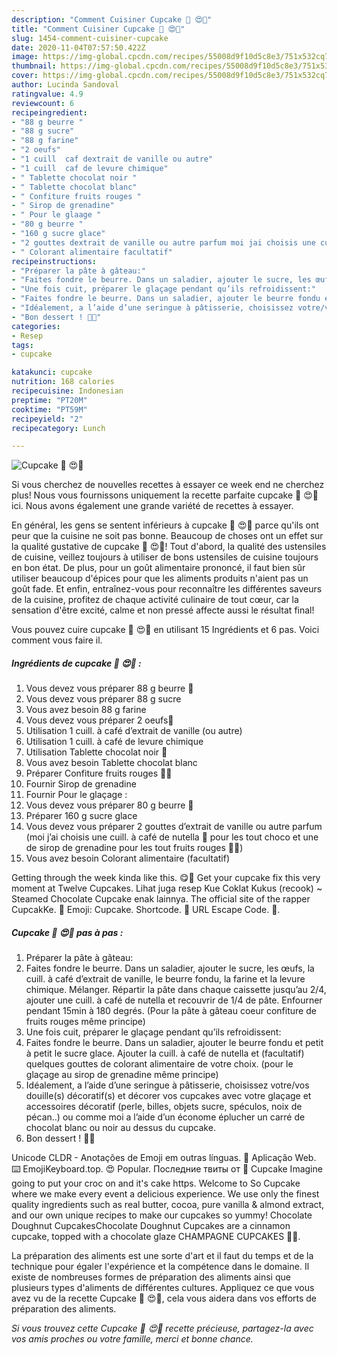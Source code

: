 ```yaml
---
description: "Comment Cuisiner Cupcake 🧁 😍🥰"
title: "Comment Cuisiner Cupcake 🧁 😍🥰"
slug: 1454-comment-cuisiner-cupcake
date: 2020-11-04T07:57:50.422Z
image: https://img-global.cpcdn.com/recipes/55008d9f10d5c8e3/751x532cq70/cupcake-🧁-😍🥰-photo-principale-de-la-recette.jpg
thumbnail: https://img-global.cpcdn.com/recipes/55008d9f10d5c8e3/751x532cq70/cupcake-🧁-😍🥰-photo-principale-de-la-recette.jpg
cover: https://img-global.cpcdn.com/recipes/55008d9f10d5c8e3/751x532cq70/cupcake-🧁-😍🥰-photo-principale-de-la-recette.jpg
author: Lucinda Sandoval
ratingvalue: 4.9
reviewcount: 6
recipeingredient:
- "88 g beurre "
- "88 g sucre"
- "88 g farine"
- "2 oeufs"
- "1 cuill  caf dextrait de vanille ou autre"
- "1 cuill  caf de levure chimique"
- " Tablette chocolat noir "
- " Tablette chocolat blanc"
- " Confiture fruits rouges "
- " Sirop de grenadine"
- " Pour le glaage "
- "80 g beurre "
- "160 g sucre glace"
- "2 gouttes dextrait de vanille ou autre parfum moi jai choisis une cuill  caf de nutella  pour les tout choco et une de sirop de grenadine pour les tout fruits rouges "
- " Colorant alimentaire facultatif"
recipeinstructions:
- "Préparer la pâte à gâteau:"
- "Faites fondre le beurre. Dans un saladier, ajouter le sucre, les œufs, la cuill. à café d’extrait de vanille, le beurre fondu, la farine et la levure chimique. Mélanger. Répartir la pâte dans chaque caissette jusqu’au 2/4, ajouter une cuill. à café de nutella et recouvrir de 1/4 de pâte. Enfourner pendant 15min à 180 degrés. (Pour la pâte à gâteau coeur confiture de fruits rouges même principe)"
- "Une fois cuit, préparer le glaçage pendant qu’ils refroidissent:"
- "Faites fondre le beurre. Dans un saladier, ajouter le beurre fondu et petit à petit le sucre glace. Ajouter la cuill. à café de nutella et (facultatif) quelques gouttes de colorant alimentaire de votre choix. (pour le glaçage au sirop de grenadine même principe)"
- "Idéalement, a l’aide d’une seringue à pâtisserie, choisissez votre/vos douille(s) décoratif(s) et décorer vos cupcakes avec votre glaçage et accessoires décoratif (perle, billes, objets sucre, spéculos, noix de pécan..) ou comme moi a l’aide d’un économe éplucher un carré de chocolat blanc ou noir au dessus du cupcake."
- "Bon dessert ! 🤤🧁"
categories:
- Resep
tags:
- cupcake

katakunci: cupcake 
nutrition: 168 calories
recipecuisine: Indonesian
preptime: "PT20M"
cooktime: "PT59M"
recipeyield: "2"
recipecategory: Lunch

---
```



![Cupcake 🧁 😍🥰](https://img-global.cpcdn.com/recipes/55008d9f10d5c8e3/751x532cq70/cupcake-🧁-😍🥰-photo-principale-de-la-recette.jpg)

Si vous cherchez de nouvelles recettes à essayer ce week end ne cherchez plus! Nous vous fournissons uniquement la recette parfaite cupcake 🧁 😍🥰 ici. Nous avons également une grande variété de recettes à essayer.

En général, les gens se sentent inférieurs à cupcake 🧁 😍🥰 parce qu'ils ont peur que la cuisine ne soit pas bonne. Beaucoup de choses ont un effet sur la qualité gustative de cupcake 🧁 😍🥰! Tout d'abord, la qualité des ustensiles de cuisine, veillez toujours à utiliser de bons ustensiles de cuisine toujours en bon état. De plus, pour un goût alimentaire prononcé, il faut bien sûr utiliser beaucoup d'épices pour que les aliments produits n'aient pas un goût fade. Et enfin, entraînez-vous pour reconnaître les différentes saveurs de la cuisine, profitez de chaque activité culinaire de tout cœur, car la sensation d'être excité, calme et non pressé affecte aussi le résultat final!

<!--inarticleads1-->

Vous pouvez cuire cupcake 🧁 😍🥰 en utilisant 15 Ingrédients et 6 pas. Voici comment vous faire il.

##### Ingrédients de cupcake 🧁 😍🥰 :

1. Vous devez vous préparer 88 g beurre 🧈
1. Vous devez vous préparer 88 g sucre
1. Vous avez besoin 88 g farine
1. Vous devez vous préparer 2 oeufs🥚
1. Utilisation 1 cuill. à café d’extrait de vanille (ou autre)
1. Utilisation 1 cuill. à café de levure chimique
1. Utilisation  Tablette chocolat noir 🍫
1. Vous avez besoin  Tablette chocolat blanc
1. Préparer  Confiture fruits rouges 🍒🍓
1. Fournir  Sirop de grenadine
1. Fournir  Pour le glaçage :
1. Vous devez vous préparer 80 g beurre 🧈
1. Préparer 160 g sucre glace
1. Vous devez vous préparer 2 gouttes d’extrait de vanille ou autre parfum (moi j’ai choisis une cuill. à café de nutella 🍫 pour les tout choco et une de sirop de grenadine pour les tout fruits rouges 🍒🍓)
1. Vous avez besoin  Colorant alimentaire (facultatif)


Getting through the week kinda like this. 😋🧁 Get your cupcake fix this very moment at Twelve Cupcakes. Lihat juga resep Kue Coklat Kukus (recook) ~ Steamed Chocolate Cupcake enak lainnya. The official site of the rapper CupcakKe. 🧁 Emoji: Cupcake. Shortcode. :cupcake: URL Escape Code. 🧁. 

<!--inarticleads2-->

##### Cupcake 🧁 😍🥰 pas à pas :

1. Préparer la pâte à gâteau:
1. Faites fondre le beurre. Dans un saladier, ajouter le sucre, les œufs, la cuill. à café d’extrait de vanille, le beurre fondu, la farine et la levure chimique. Mélanger. Répartir la pâte dans chaque caissette jusqu’au 2/4, ajouter une cuill. à café de nutella et recouvrir de 1/4 de pâte. Enfourner pendant 15min à 180 degrés. (Pour la pâte à gâteau coeur confiture de fruits rouges même principe)
1. Une fois cuit, préparer le glaçage pendant qu’ils refroidissent:
1. Faites fondre le beurre. Dans un saladier, ajouter le beurre fondu et petit à petit le sucre glace. Ajouter la cuill. à café de nutella et (facultatif) quelques gouttes de colorant alimentaire de votre choix. (pour le glaçage au sirop de grenadine même principe)
1. Idéalement, a l’aide d’une seringue à pâtisserie, choisissez votre/vos douille(s) décoratif(s) et décorer vos cupcakes avec votre glaçage et accessoires décoratif (perle, billes, objets sucre, spéculos, noix de pécan..) ou comme moi a l’aide d’un économe éplucher un carré de chocolat blanc ou noir au dessus du cupcake.
1. Bon dessert ! 🤤🧁


Unicode CLDR - Anotações de Emoji em outras línguas. 📱 Aplicação Web. ⌨️ EmojiKeyboard.top. 😍 Popular. Последние твиты от 🧁 Cupcake Imagine going to put your croc on and it&#39;s cake https. Welcome to So Cupcake where we make every event a delicious experience. We use only the finest quality ingredients such as real butter, cocoa, pure vanilla &amp; almond extract, and our own unique recipes to make our cupcakes so yummy! Chocolate Doughnut CupcakesChocolate Doughnut Cupcakes are a cinnamon cupcake, topped with a chocolate glaze CHAMPAGNE CUPCAKES 🧁🥂. 

<!--inarticleads1-->

<p>
La préparation des aliments est une sorte d'art et il faut du temps et de la technique pour égaler l'expérience et la compétence dans le domaine. Il existe de nombreuses formes de préparation des aliments ainsi que plusieurs types d'aliments de différentes cultures. Appliquez ce que vous avez vu de la recette Cupcake 🧁 😍🥰, cela vous aidera dans vos efforts de préparation des aliments.
</p>

<p>
<i>Si vous trouvez cette Cupcake 🧁 😍🥰 recette précieuse, partagez-la avec vos amis proches ou votre famille, merci et bonne chance.</i>
</p>
